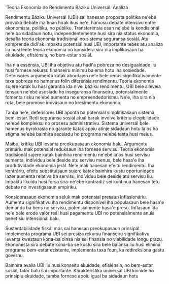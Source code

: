 'Teoria Ekonomia no Rendimentu Báziku Universál: Analiza

Rendimentu Báziku Universál (UBI) sai hanesan proposta polítika ne'ebé provoka debate iha tinan hirak ikus ne'e, hamosu debate intensivu entre ekonomista, polítiku, no públiku. Transferénsia osan ne'ebé la kondisionál ne'e ba sidadaun hotu, independentemente husi sira nia status ekonomia, desafia teoria ekonomia tradisionál no sistema seguransa sosiál. Atu komprende didi'ak impaktu potensiál husi UBI, importante tebes atu analiza liu husi lente teoria ekonomia no konsidera sira nia implikasaun ba ekuidade, efisiénsia, no bem-estar sosiál.

Iha nia essénsia, UBI iha objetivu atu hadi'a pobreza no desigualdade liu husi fornese rekursu finanseiru mínimu ba ema hotu iha sosiedade. Defensores argumenta katak abordajen ne'e bele redús signifikativamente taxa pobreza no hamenus folin diferénsia rendimentu. Teoria ekonomia sujere katak liu husi garantia ida nível báziku rendimentu, UBI bele alleveia tensaun ne'ebé asosiadu ho inseguransa finanseiru, potensialmente fomenta risku ne'ebé aumenta no empreendedorismu. Ne'e, iha sira nia rota, bele promove inovasaun no kresimentu ekonomia.

Tanba ne'e, defensores UBI aponta ba potensial simplifikasaun sistema bem-estar. Redi seguransa sosiál atuál barak involve kritériu elegibilidade ne'ebé kompleksu no prosesu administrativu. Sistema universál bele hamenus byrokrasia no garante katak apoiu atinje sidadaun hotu la'ós ho stigma ne'ebé bainhira asosiadu ho programa ne'ebé testa husi meius.

Maibé, krítiku UBI levanta preokupasaun ekonomia balu. Argumentu primáriu mak potensial reduksaun iha fornese servisu. Teoria ekonomia tradisionál sujere katak bainhira rendimentu ne'ebé la'ós husi servisu aumenta, indíviduu bele deside atu servisu menus, bele hasa'e iha produtividade ekonomia jerál. Ne'e mak hanesan efeitu rendimentu. Iha kontráriu, efeitu substituisaun sujere katak bainhira kustu oportunidade lazer aumenta relativa ba servisu, indíviduu bele deside atu servisu liu. Impaktu líkuidu husi forsa sira-ne'ebé kontradiz sei kontinua hanesan tetu debate no investigasaun empíriku.

Konsiderasaun ekonomia seluk mak potensial presaun inflasionáriu. Aumentu signifikativu iha rendimentu disponível iha populasaun bele hasa'e demanda ba bens no servisu, potensialmente hasa'e presu. Inflasaun ida ne'e bele erode valór reál husi pagamentu UBI no potensialmente anula benefísiu intensionál balu.

Sustentabilidade fiskál mós sai hanesan preokupasaun prinsipál. Implementa programa UBI sei presiza rekursu finanseiru signifikativu, levanta kwestaun kona-ba oinsá nia sei finansia no viabilidade longu prazu. Ekonomista sira debate kona-ba se kustu sira bele balansa liu husi elimina programa bem-estar ezistente, implementa taxa foun, ka redireksiona gastu governu.

Bainhira avalia UBI liu husi konseitu ekuidade, efisiénsia, no bem-estar sosiál, fator balu sai importante. Karakterístika universál UBI koinide ho prinsípiu ekuidade, tamba fornese apoiu igual ba sidadaun hotu